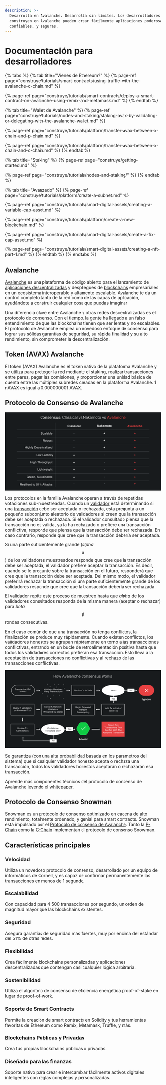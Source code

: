 ```yaml
---
description: >-
  Desarrolla en Avalanche. Desarrolla sin límites. Los desarrolladores que
  construyen en Avalanche pueden crear fácilmente aplicaciones poderosas,
  confiables, y seguras.
---
```


# Documentación para desarrolladores

{% tabs %}
{% tab title="Vienes de Ethereum?" %}
{% page-ref page="construye/tutorials/smart-contracts/using-truffle-with-the-avalanche-c-chain.md" %}

{% page-ref page="construye/tutorials/smart-contracts/deploy-a-smart-contract-on-avalanche-using-remix-and-metamask.md" %}
{% endtab %}

{% tab title="Wallet de Avalanche" %}
{% page-ref page="construye/tutorials/nodes-and-staking/staking-avax-by-validating-or-delegating-with-the-avalanche-wallet.md" %}

{% page-ref page="construye/tutorials/platform/transfer-avax-between-x-chain-and-p-chain.md" %}

{% page-ref page="construye/tutorials/platform/transfer-avax-between-x-chain-and-c-chain.md" %}
{% endtab %}

{% tab title="Staking" %}
{% page-ref page="construye/getting-started.md" %}

{% page-ref page="construye/tutorials/nodes-and-staking/" %}
{% endtab %}

{% tab title="Avanzado" %}
{% page-ref page="construye/tutorials/platform/create-a-subnet.md" %}

{% page-ref page="construye/tutorials/smart-digital-assets/creating-a-variable-cap-asset.md" %}

{% page-ref page="construye/tutorials/platform/create-a-new-blockchain.md" %}

{% page-ref page="construye/tutorials/smart-digital-assets/create-a-fix-cap-asset.md" %}

{% page-ref page="construye/tutorials/smart-digital-assets/creating-a-nft-part-1.md" %}
{% endtab %}
{% endtabs %}





## Avalanche

[Avalanche](https://avax.network) es una plataforma de código abierto para el lanzamiento de [aplicaciones descentralizadas](https://support.avalabs.org/en/articles/4587146-what-is-a-decentralized-application-dapp) y despliegues de [blockchains](http://support.avalabs.org/en/articles/4064677-what-is-a-blockchain) empresariales en un ecosistema interoperable y altamente escalable. Avalanche te da un control completo tanto de la red como de las capas de aplicación, ayudándote a construir cualquier cosa que puedas imaginar

Una diferencia clave entre Avalanche y otras redes descentralizadas es el protocolo de consenso. Con el tiempo, la gente ha llegado a un falso entendimiento de que las blockchains tienen que ser lentas y no escalables. El protocolo de Avalanche emplea un novedoso enfoque de consenso para lograr sus sólidas garantías de seguridad, su rápida finalidad y su alto rendimiento, sin comprometer la descentralización.

## Token \(AVAX\) Avalanche

El token \(AVAX\) Avalanche es el token nativo de la plataforma Avalanche y se utiliza para proteger la red mediante el staking, realizar transacciones entre pares, pagar las comisiones, y proporcionar una unidad básica de cuenta entre las múltiples subredes creadas en la plataforma Avalanche. 1 nAVAX es igual a 0.000000001 AVAX.

## Protocolo de Consenso de Avalanche

![Comparaci&#xF3;n de consenso](.gitbook/assets/consensus-comparison.png)

Los protocolos en la familia Avalanche operan a través de repetidas votaciones sub-muestreadas. Cuando un [validador](http://support.avalabs.org/en/articles/4064704-what-is-a-blockchain-validator) está determinando si una [transacción](http://support.avalabs.org/en/articles/4587384-what-is-a-transaction) debe ser aceptada o rechazada, esta pregunta a un pequeño subconjunto aleatorio de validadores si creen que la transacción debe ser aceptada o rechazada. Si el validador consultado piensa que la transacción no es válida, ya la ha rechazado o prefiere una transacción conflictiva, responde que piensa que la transacción debe ser rechazada. En caso contrario, responde que cree que la transacción debería ser aceptada.

Si una parte suficientemente grande \(_alpha_ $$α$$\) de los validadores muestreados responde que cree que la transacción debe ser aceptada, el validador prefiere aceptar la transacción. Es decir, cuando se le pregunte sobre la transacción en el futuro, responderá que cree que la transacción debe ser aceptada. Del mismo modo, el validador preferirá rechazar la transacción si una parte suficientemente grande de los validadores responde que cree que la transacción debería ser rechazada.

El validador repite este proceso de muestreo hasta que _alpha_ de los validadores consultados responda de la misma manera \(aceptar o rechazar\) para _beta_ $$β$$ rondas consecutivas.

En el caso común de que una transacción no tenga conflictos, la finalización se produce muy rápidamente. Cuando existen conflictos, los validadores honestos se agrupan rápidamente en torno a las transacciones conflictivas, entrando en un bucle de retroalimentación positiva hasta que todos los validadores correctos prefieran esa transacción. Esto lleva a la aceptación de transacciones no conflictivas y al rechazo de las transacciones conflictivas.

![C&#xF3;mo funciona el consenso de Avalanche](.gitbook/assets/howavalancheconsensusworks.png)

Se garantiza \(con una alta probabilidad basada en los parámetros del sistema\) que si cualquier validador honesto acepta o rechaza una transacción, todos los validadores honestos aceptarán o rechazarán esa transacción.

Aprende más componentes técnicos del protocolo de consenso de Avalanche leyendo el [whitepaper](https://arxiv.org/pdf/1906.08936.pdf).

## Protocolo de Consenso Snowman

Snowman es un protocolo de consenso optimizado en cadena de alto rendimiento, totalmente ordenado, y genial para smart contracts. Snowman está impulsado por el [Protocolo de consenso de Avalanche](./#avalanche-consensus-protocol). Tanto la [P-Chain](aprende/platform-overview/#platform-chain-p-chain) como la [C-Chain](aprende/platform-overview/#contract-chain-c-chain) implementan el protocolo de consenso Snowman.

## Características principales

### Velocidad

Utiliza un novedoso protocolo de consenso, desarrollado por un equipo de informáticos de Cornell, y es capaz de confirmar permanentemente las transacciones en menos de 1 segundo.

### Escalabilidad

Con capacidad para 4 500 transacciones por segundo, un orden de magnitud mayor que las blockchains existentes.

### Seguridad

Asegura garantías de seguridad más fuertes, muy por encima del estándar del 51% de otras redes.

### Flexibilidad

Crea fácilmente blockchains personalizadas y aplicaciones descentralizadas que contengan casi cualquier lógica arbitraria.

### Sostenibilidad

Utiliza el algoritmo de consenso de eficiencia energética proof-of-stake en lugar de proof-of-work.

### Soporte de Smart Contracts

Permite la creación de smart contracts en Solidity y tus herramientas favoritas de Ethereum como Remix, Metamask, Truffle, y más.

### Blockchains Públicas y Privadas

Crea tus propias blockchains públicas o privadas.

### Diseñado para las finanzas

Soporte nativo para crear e intercambiar fácilmente activos digitales inteligentes con reglas complejas y personalizadas.

